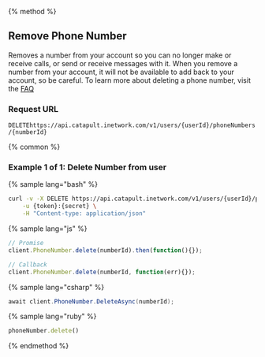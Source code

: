 {% method %}

## Remove Phone Number
Removes a number from your account so you can no longer make or receive calls, or send or receive messages with it. When you remove a number from your account, it will not be available to add back to your account, so be careful. To learn more about deleting a phone number, visit the <a href="http://dev.bandwidth.com/faq/#Phone">FAQ</a>

### Request URL

<code class="delete">DELETE</code>`https://api.catapult.inetwork.com/v1/users/{userId}/phoneNumbers/{numberId}`

{% common %}

### Example 1 of 1: Delete Number from user

{% sample lang="bash" %}

```bash
curl -v -X DELETE https://api.catapult.inetwork.com/v1/users/{userId}/phoneNumbers/{numberId} \
	-u {token}:{secret} \
	-H "Content-type: application/json"
```

{% sample lang="js" %}

```js
// Promise
client.PhoneNumber.delete(numberId).then(function(){});

// Callback
client.PhoneNumber.delete(numberId, function(err){});
```

{% sample lang="csharp" %}

```csharp
await client.PhoneNumber.DeleteAsync(numberId);
```

{% sample lang="ruby" %}

```ruby
phoneNumber.delete()
```
{% endmethod %}
